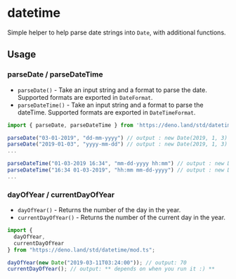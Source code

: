 # datetime

Simple helper to help parse date strings into `Date`, with additional functions.

## Usage

### parseDate / parseDateTime

-   `parseDate()` - Take an input string and a format to parse the date.
    Supported formats are exported in `DateFormat`.
-   `parseDateTime()` - Take an input string and a format to parse the dateTime.
    Supported formats are exported in `DateTimeFormat`.

```ts
import { parseDate, parseDateTime } from 'https://deno.land/std/datetime/mod.ts'

parseDate("03-01-2019", "dd-mm-yyyy") // output : new Date(2019, 1, 3)
parseDate("2019-01-03", "yyyy-mm-dd") // output : new Date(2019, 1, 3)
...

parseDateTime("01-03-2019 16:34", "mm-dd-yyyy hh:mm") // output : new Date(2019, 1, 3, 16, 34)
parseDateTime("16:34 01-03-2019", "hh:mm mm-dd-yyyy") // output : new Date(2019, 1, 3, 16, 34)
...
```

### dayOfYear / currentDayOfYear

-   `dayOfYear()` - Returns the number of the day in the year.
-   `currentDayOfYear()` - Returns the number of the current day in the year.

```ts
import {
  dayOfYear,
  currentDayOfYear
} from "https://deno.land/std/datetime/mod.ts";

dayOfYear(new Date("2019-03-11T03:24:00")); // output: 70
currentDayOfYear(); // output: ** depends on when you run it :) **
```
